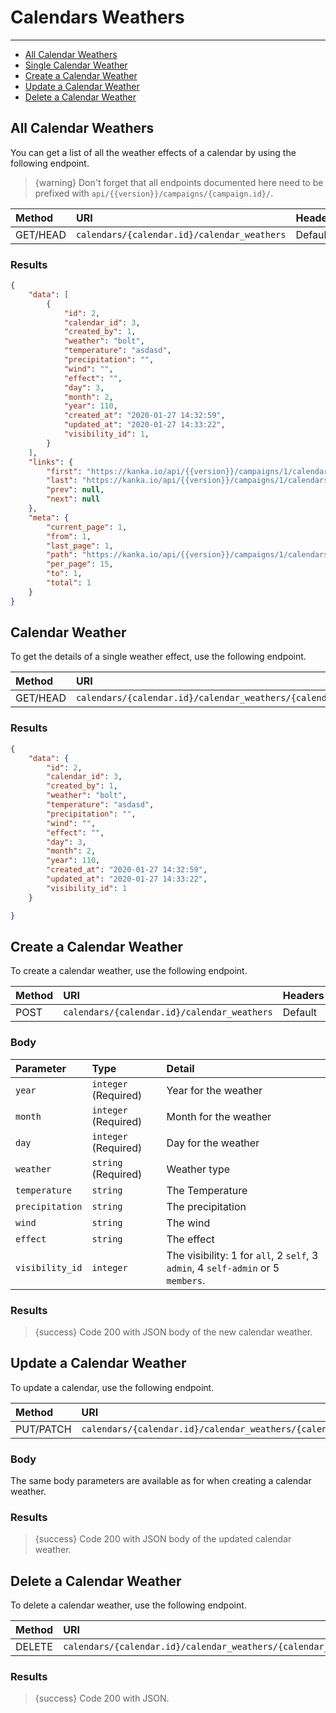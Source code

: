 # Calendars Weathers

---

- [All Calendar Weathers](#all-calendar-weathers)
- [Single Calendar Weather](#calendar-weather)
- [Create a Calendar Weather](#create-calendar-weather)
- [Update a Calendar Weather](#update-calendar-weather)
- [Delete a Calendar Weather](#delete-calendar-weather)

<a name="all-calendar-weathers"></a>
## All Calendar Weathers

You can get a list of all the weather effects of a calendar by using the following endpoint.

> {warning} Don't forget that all endpoints documented here need to be prefixed with `api/{{version}}/campaigns/{campaign.id}/`.


| Method | URI | Headers |
| :- |   :-   |  :-  |
| GET/HEAD | `calendars/{calendar.id}/calendar_weathers` | Default |

### Results
```json
{
    "data": [
        {
            "id": 2,
            "calendar_id": 3,
            "created_by": 1,
            "weather": "bolt",
            "temperature": "asdasd",
            "precipitation": "",
            "wind": "",
            "effect": "",
            "day": 3,
            "month": 2,
            "year": 110,
            "created_at": "2020-01-27 14:32:59",
            "updated_at": "2020-01-27 14:33:22",
            "visibility_id": 1,
        }
    ],
    "links": {
        "first": "https://kanka.io/api/{{version}}/campaigns/1/calendars/1/calendar_weathers?page=1",
        "last": "https://kanka.io/api/{{version}}/campaigns/1/calendars/1/calendar_weathers?page=1",
        "prev": null,
        "next": null
    },
    "meta": {
        "current_page": 1,
        "from": 1,
        "last_page": 1,
        "path": "https://kanka.io/api/{{version}}/campaigns/1/calendars/1/calendar_weathers",
        "per_page": 15,
        "to": 1,
        "total": 1
    }
}
```


<a name="calendar-weather"></a>
## Calendar Weather

To get the details of a single weather effect, use the following endpoint.

| Method | URI | Headers |
| :- |   :-   |  :-  |
| GET/HEAD | `calendars/{calendar.id}/calendar_weathers/{calendar_weather.id}` | Default |

### Results
```json
{
    "data": {
        "id": 2,
        "calendar_id": 3,
        "created_by": 1,
        "weather": "bolt",
        "temperature": "asdasd",
        "precipitation": "",
        "wind": "",
        "effect": "",
        "day": 3,
        "month": 2,
        "year": 110,
        "created_at": "2020-01-27 14:32:59",
        "updated_at": "2020-01-27 14:33:22",
        "visibility_id": 1
    }

}
```


<a name="create-calendar-weather"></a>
## Create a Calendar Weather

To create a calendar weather, use the following endpoint.

| Method | URI | Headers |
| :- |   :-   |  :-  |
| POST | `calendars/{calendar.id}/calendar_weathers` | Default |

### Body

| Parameter | Type | Detail |
| :- |   :-   |  :-  |
| `year` | `integer` (Required) | Year for the weather |
| `month` | `integer` (Required) | Month for the weather |
| `day` | `integer` (Required) | Day for the weather |
| `weather` | `string` (Required) | Weather type |
| `temperature` | `string` | The Temperature |
| `precipitation` | `string` | The precipitation |
| `wind` | `string` | The wind |
| `effect` | `string` | The effect |
| `visibility_id` | `integer` | The visibility: 1 for `all`, 2 `self`, 3 `admin`, 4 `self-admin` or 5 `members`. |

### Results

> {success} Code 200 with JSON body of the new calendar weather.


<a name="update-calendar-weather"></a>
## Update a Calendar Weather

To update a calendar, use the following endpoint.

| Method | URI | Headers |
| :- |   :-   |  :-  |
| PUT/PATCH | `calendars/{calendar.id}/calendar_weathers/{calendar_weather.id}` | Default |

### Body

The same body parameters are available as for when creating a calendar weather.

### Results

> {success} Code 200 with JSON body of the updated calendar weather.


<a name="delete-calendar-weather"></a>
## Delete a Calendar Weather

To delete a calendar weather, use the following endpoint.

| Method | URI | Headers |
| :- |   :-   |  :-  |
| DELETE | `calendars/{calendar.id}/calendar_weathers/{calendar_weather.id}` | Default |

### Results

> {success} Code 200 with JSON.
